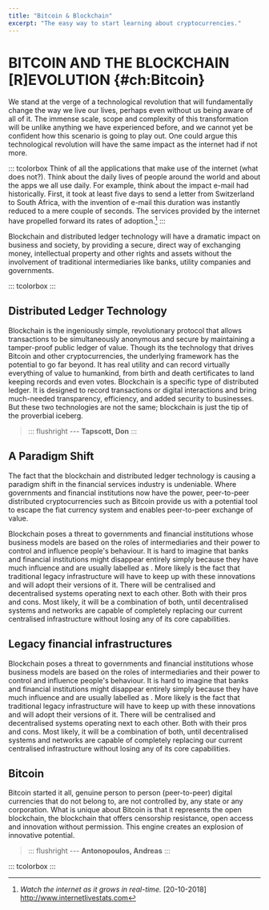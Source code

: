 ```yaml
---
title: "Bitcoin & Blockchain"
excerpt: "The easy way to start learning about cryptocurrencies."
---
```


# BITCOIN AND THE BLOCKCHAIN \[R\]EVOLUTION {#ch:Bitcoin}

We stand at the verge of a technological revolution that will
fundamentally change the way we live our lives, perhaps even without us
being aware of all of it. The immense scale, scope and complexity of
this transformation will be unlike anything we have experienced before,
and we cannot yet be confident how this scenario is going to play out.
One could argue this technological revolution will have the same impact
as the internet had if not more.

::: tcolorbox
Think of all the applications that make use of the internet (what does
not?). Think about the daily lives of people around the world and about
the apps we all use daily. For example, think about the impact e-mail
had historically. First, it took at least five days to send a letter
from Switzerland to South Africa, with the invention of e-mail this
duration was instantly reduced to a mere couple of seconds. The services
provided by the internet have propelled forward its rates of
adoption.[^1]
:::

Blockchain and distributed ledger technology will have a dramatic impact
on business and society, by providing a secure, direct way of exchanging
money, intellectual property and other rights and assets without the
involvement of traditional intermediaries like banks, utility companies
and governments.

::: tcolorbox
:::

## Distributed Ledger Technology

Blockchain is the ingeniously simple, revolutionary protocol that allows
transactions to be simultaneously anonymous and secure by maintaining a
tamper-proof public ledger of value. Though its the technology that
drives Bitcoin and other cryptocurrencies, the underlying framework has
the potential to go far beyond. It has real utility and can record
virtually everything of value to humankind, from birth and death
certificates to land keeping records and even votes. Blockchain is a
specific type of distributed ledger. It is designed to record
transactions or digital interactions and bring much-needed transparency,
efficiency, and added security to businesses. But these two technologies
are not the same; blockchain is just the tip of the proverbial iceberg.

> ::: flushright
> --- **Tapscott, Don**
> :::

## A Paradigm Shift

The fact that the blockchain and distributed ledger technology is
causing a paradigm shift in the financial services industry is
undeniable. Where governments and financial institutions now have the
power, peer-to-peer distributed cryptocurrencies such as Bitcoin provide
us with a potential tool to escape the fiat currency system and enables
peer-to-peer exchange of value.

Blockchain poses a threat to governments and financial institutions
whose business models are based on the roles of intermediaries and their
power to control and influence people's behaviour. It is hard to imagine
that banks and financial institutions might disappear entirely simply
because they have much influence and are usually labelled as . More
likely is the fact that traditional legacy infrastructure will have to
keep up with these innovations and will adopt their versions of it.
There will be centralised and decentralised systems operating next to
each other. Both with their pros and cons. Most likely, it will be a
combination of both, until decentralised systems and networks are
capable of completely replacing our current centralised infrastructure
without losing any of its core capabilities.

## Legacy financial infrastructures

Blockchain poses a threat to governments and financial institutions
whose business models are based on the roles of intermediaries and their
power to control and influence people's behaviour. It is hard to imagine
that banks and financial institutions might disappear entirely simply
because they have much influence and are usually labelled as . More
likely is the fact that traditional legacy infrastructure will have to
keep up with these innovations and will adopt their versions of it.
There will be centralised and decentralised systems operating next to
each other. Both with their pros and cons. Most likely, it will be a
combination of both, until decentralised systems and networks are
capable of completely replacing our current centralised infrastructure
without losing any of its core capabilities.

## Bitcoin

Bitcoin started it all, genuine person to person (peer-to-peer) digital
currencies that do not belong to, are not controlled by, any state or
any corporation. What is unique about Bitcoin is that it represents the
open blockchain, the blockchain that offers censorship resistance, open
access and innovation without permission. This engine creates an
explosion of innovative potential.

> ::: flushright
> --- **Antonopoulos, Andreas**
> :::

::: tcolorbox
:::

[^1]: *Watch the internet as it grows in real-time.* \[20-10-2018\]
    <http://www.internetlivestats.com>
